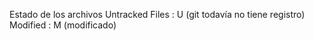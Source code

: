 Estado de los archivos 
Untracked Files : U (git todavía no tiene registro)
Modified : M (modificado)